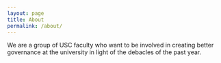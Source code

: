 ```yaml
---
layout: page
title: About
permalink: /about/
---
```


We are a group of USC faculty who want to be involved in creating better governance at the university in light of the debacles of the past year.

